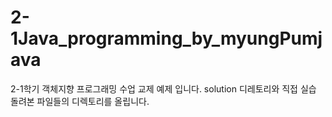 # 2-1Java_programming_by_myungPumjava
 2-1학기 객체지향 프로그래밍 수업 교제 예제 입니다.
 solution 디레토리와 직접 실습 돌려본 파일들의 디렉토리를 올립니다.
